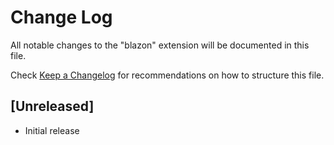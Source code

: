 # Change Log

All notable changes to the "blazon" extension will be documented in this file.

Check [Keep a Changelog](http://keepachangelog.com/) for recommendations on how to structure this file.

## [Unreleased]

- Initial release
